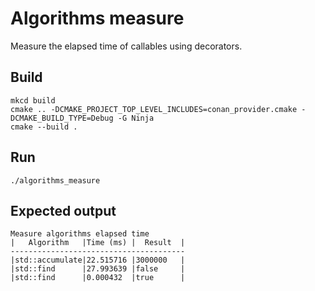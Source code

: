 # Algorithms measure

Measure the elapsed time of callables using decorators.


## Build

```shell
mkcd build
cmake .. -DCMAKE_PROJECT_TOP_LEVEL_INCLUDES=conan_provider.cmake -DCMAKE_BUILD_TYPE=Debug -G Ninja
cmake --build .
```


## Run

```shell
./algorithms_measure
```

## Expected output

```text
Measure algorithms elapsed time
|   Algorithm   |Time (ms) |  Result  |
---------------------------------------
|std::accumulate|22.515716 |3000000   |
|std::find      |27.993639 |false     |
|std::find      |0.000432  |true      |
```
